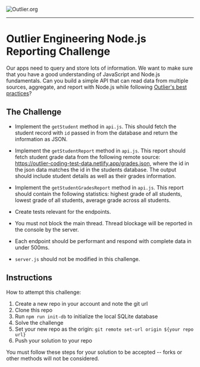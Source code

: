 ![Outlier.org](https://i.imgur.com/vJowpL1.png)

---

# Outlier Engineering Node.js Reporting Challenge

Our apps need to query and store lots of information. We want to make sure that you have a good understanding of JavaScript and Node.js fundamentals. Can you build a simple API that can read data from multiple sources, aggregate, and report with Node.js while following [Outlier's best practices](https://github.com/outlier-org/onboarding/blob/master/README.md#engineering-onboarding-guide)?

## The Challenge

- Implement the `getStudent` method in `api.js`. This should fetch the student record with `id` passed in from the database and return the information as JSON.

- Implement the `getStudentReport` method in `api.js`. This report should fetch student grade data from the following remote source: https://outlier-coding-test-data.netlify.app/grades.json, where the id in the json data matches the id in the students database. The output should include student details as well as their grades information.

- Implement the `getStudentGradesReport` method in `api.js`. This report should contain the following statistics: highest grade of all students, lowest grade of all students, average grade across all students.

- Create tests relevant for the endpoints.

- You must not block the main thread. Thread blockage will be reported in the console by the server.

- Each endpoint should be performant and respond with complete data in under 500ms.

- `server.js` should not be modified in this challenge.

## Instructions

How to attempt this challenge:

1) Create a new repo in your account and note the git url
2) Clone this repo
3) Run `npm run init-db` to initialize the local SQLite database
4) Solve the challenge
5) Set your new repo as the origin: `git remote set-url origin ${your repo url}`
6) Push your solution to your repo

You must follow these steps for your solution to be accepted -- forks or other methods will not be considered.